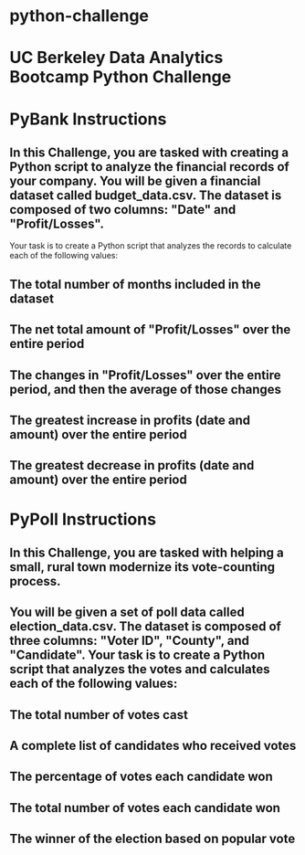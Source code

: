 # python-challenge
# UC Berkeley Data Analytics Bootcamp Python Challenge


# PyBank Instructions
## In this Challenge, you are tasked with creating a Python script to analyze the financial records of your company. You will be given a financial dataset called budget_data.csv. The dataset is composed of two columns: "Date" and "Profit/Losses".

Your task is to create a Python script that analyzes the records to calculate each of the following values:

## The total number of months included in the dataset

## The net total amount of "Profit/Losses" over the entire period

## The changes in "Profit/Losses" over the entire period, and then the average of those changes

## The greatest increase in profits (date and amount) over the entire period

## The greatest decrease in profits (date and amount) over the entire period
# PyPoll Instructions
## In this Challenge, you are tasked with helping a small, rural town modernize its vote-counting process.

## You will be given a set of poll data called election_data.csv. The dataset is composed of three columns: "Voter ID", "County", and "Candidate". Your task is to create a Python script that analyzes the votes and calculates each of the following values:

## The total number of votes cast

## A complete list of candidates who received votes

## The percentage of votes each candidate won

## The total number of votes each candidate won

## The winner of the election based on popular vote

